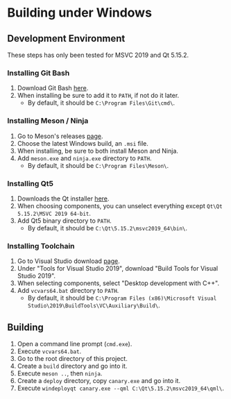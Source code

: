 # Building under Windows

## Development Environment

These steps has only been tested for MSVC 2019 and Qt 5.15.2.

### Installing Git Bash

1. Download Git Bash [here](https://git-scm.com/download/win).
2. When installing be sure to add it to `PATH`, if not do it later.
    * By default, it should be `C:\Program Files\Git\cmd\`.

### Installing Meson / Ninja

1. Go to Meson's releases [page](https://github.com/mesonbuild/meson/releases).
2. Choose the latest Windows build, an `.msi` file.
3. When installing, be sure to both install Meson and Ninja.
4. Add `meson.exe` and `ninja.exe` directory to `PATH`.
    * By default, it should be `C:\Program Files\Meson\`.

### Installing Qt5

1. Downloads the Qt installer [here](https://www.qt.io/download-thank-you?os=windows).
2. When choosing components, you can unselect everything except `Qt\Qt 5.15.2\MSVC 2019 64-bit`.
3. Add Qt5 binary directory to `PATH`.
    * By default, it should be `C:\Qt\5.15.2\msvc2019_64\bin\`.

### Installing Toolchain

1. Go to Visual Studio download [page](https://visualstudio.microsoft.com/downloads/).
2. Under "Tools for Visual Studio 2019", download "Build Tools for Visual Studio 2019".
3. When selecting components, select "Desktop development with C++".
4. Add `vcvars64.bat` directory to `PATH`.
    * By default, it should be `C:\Program Files (x86)\Microsoft Visual Studio\2019\BuildTools\VC\Auxiliary\Build\`.

## Building

1. Open a command line prompt (`cmd.exe`).
2. Execute `vcvars64.bat`.
3. Go to the root directory of this project.
4. Create a `build` directory and go into it.
5. Execute `meson ..`, then `ninja`.
6. Create a `deploy` directory, copy `canary.exe` and go into it.
7. Execute `windeployqt canary.exe --qml C:\Qt\5.15.2\msvc2019_64\qml\`.
